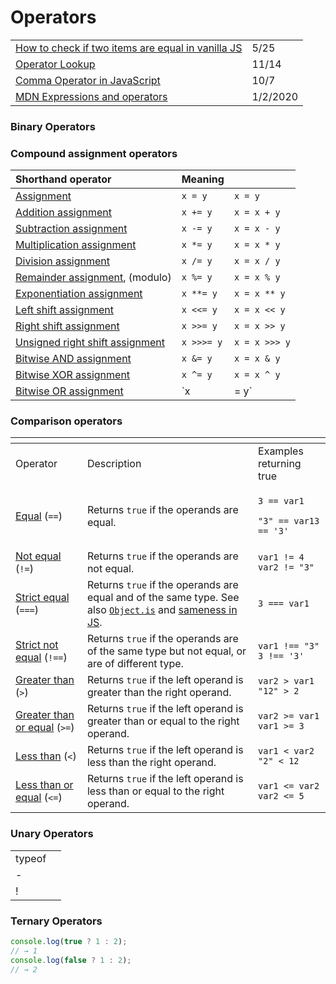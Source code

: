 # Operators

|  |  |
| :--- | :--- |
| [How to check if two items are equal in vanilla JS](https://gomakethings.com/how-to-check-if-two-items-are-equal-in-vanilla-js/) | 5/25 |
| [Operator Lookup](https://joshwcomeau.com/operator-lookup/) | 11/14 |
| [Comma Operator in JavaScript](https://medium.com/javascript-in-plain-english/comma-operator-in-javascript-cfe170f5b4d3) | 10/7 |
| [MDN Expressions and operators](https://developer.mozilla.org/en-US/docs/Web/JavaScript/Guide/Expressions_and_Operators) | 1/2/2020 |

### Binary Operators

### Compound assignment operators

| Shorthand operator | Meaning |  |
| :--- | :--- | :--- |
| [Assignment](https://developer.mozilla.org/en-US/docs/Web/JavaScript/Reference/Operators/Assignment_Operators#Assignment) | `x = y` | `x = y` |
| [Addition assignment](https://developer.mozilla.org/en-US/docs/Web/JavaScript/Reference/Operators/Assignment_Operators#Addition_assignment) | `x += y` | `x = x + y` |
| [Subtraction assignment](https://developer.mozilla.org/en-US/docs/Web/JavaScript/Reference/Operators/Assignment_Operators#Subtraction_assignment) | `x -= y` | `x = x - y` |
| [Multiplication assignment](https://developer.mozilla.org/en-US/docs/Web/JavaScript/Reference/Operators/Assignment_Operators#Multiplication_assignment) | `x *= y` | `x = x * y` |
| [Division assignment](https://developer.mozilla.org/en-US/docs/Web/JavaScript/Reference/Operators/Assignment_Operators#Division_assignment) | `x /= y` | `x = x / y` |
| [Remainder assignment](https://developer.mozilla.org/en-US/docs/Web/JavaScript/Reference/Operators/Assignment_Operators#Remainder_assignment), \(modulo\) | `x %= y` | `x = x % y` |
| [Exponentiation assignment](https://developer.mozilla.org/en-US/docs/Web/JavaScript/Reference/Operators/Assignment_Operators#Exponentiation_assignment) | `x **= y` | `x = x ** y` |
| [Left shift assignment](https://developer.mozilla.org/en-US/docs/Web/JavaScript/Reference/Operators/Assignment_Operators#Left_shift_assignment) | `x <<= y` | `x = x << y` |
| [Right shift assignment](https://developer.mozilla.org/en-US/docs/Web/JavaScript/Reference/Operators/Assignment_Operators#Right_shift_assignment) | `x >>= y` | `x = x >> y` |
| [Unsigned right shift assignment](https://developer.mozilla.org/en-US/docs/Web/JavaScript/Reference/Operators/Assignment_Operators#Unsigned_right_shift_assignment) | `x >>>= y` | `x = x >>> y` |
| [Bitwise AND assignment](https://developer.mozilla.org/en-US/docs/Web/JavaScript/Reference/Operators/Assignment_Operators#Bitwise_AND_assignment) | `x &= y` | `x = x & y` |
| [Bitwise XOR assignment](https://developer.mozilla.org/en-US/docs/Web/JavaScript/Reference/Operators/Assignment_Operators#Bitwise_XOR_assignment) | `x ^= y` | `x = x ^ y` |
| [Bitwise OR assignment](https://developer.mozilla.org/en-US/docs/Web/JavaScript/Reference/Operators/Assignment_Operators#Bitwise_OR_assignment) | `x |= y` | `x = x | y` |

### Comparison operators

<table>
  <thead>
    <tr>
      <th style="text-align:left"></th>
      <th style="text-align:left"></th>
      <th style="text-align:left"></th>
    </tr>
  </thead>
  <tbody>
    <tr>
      <td style="text-align:left">Operator</td>
      <td style="text-align:left">Description</td>
      <td style="text-align:left">Examples returning true</td>
    </tr>
    <tr>
      <td style="text-align:left"><a href="https://developer.mozilla.org/en-US/docs/Web/JavaScript/Reference/Operators/Comparison_Operators#Equality">Equal</a> (<code>==</code>)</td>
      <td
      style="text-align:left">Returns <code>true</code> if the operands are equal.</td>
        <td style="text-align:left">
          <p><code>3 == var1</code>
          </p>
          <p><code>&quot;3&quot; == var13 == &apos;3&apos;</code>
          </p>
        </td>
    </tr>
    <tr>
      <td style="text-align:left"><a href="https://developer.mozilla.org/en-US/docs/Web/JavaScript/Reference/Operators/Comparison_Operators#Inequality">Not equal</a> (<code>!=</code>)</td>
      <td
      style="text-align:left">Returns <code>true</code> if the operands are not equal.</td>
        <td style="text-align:left"><code>var1 != 4<br />var2 != &quot;3&quot;</code>
        </td>
    </tr>
    <tr>
      <td style="text-align:left"><a href="https://developer.mozilla.org/en-US/docs/Web/JavaScript/Reference/Operators/Comparison_Operators#Identity">Strict equal</a> (<code>===</code>)</td>
      <td
      style="text-align:left">Returns <code>true</code> if the operands are equal and of the same type.
        See also <a href="https://developer.mozilla.org/en-US/docs/Web/JavaScript/Reference/Global_Objects/Object/is"><code>Object.is</code></a> and
        <a
        href="https://developer.mozilla.org/en-US/docs/Web/JavaScript/Equality_comparisons_and_sameness">sameness in JS</a>.</td>
          <td style="text-align:left"><code>3 === var1</code>
          </td>
    </tr>
    <tr>
      <td style="text-align:left"><a href="https://developer.mozilla.org/en-US/docs/Web/JavaScript/Reference/Operators/Comparison_Operators#Nonidentity">Strict not equal</a> (<code>!==</code>)</td>
      <td
      style="text-align:left">Returns <code>true</code> if the operands are of the same type but not equal,
        or are of different type.</td>
        <td style="text-align:left"><code>var1 !== &quot;3&quot;<br />3 !== &apos;3&apos;</code>
        </td>
    </tr>
    <tr>
      <td style="text-align:left"><a href="https://developer.mozilla.org/en-US/docs/Web/JavaScript/Reference/Operators/Comparison_Operators#Greater_than_operator">Greater than</a> (<code>&gt;</code>)</td>
      <td
      style="text-align:left">Returns <code>true</code> if the left operand is greater than the right
        operand.</td>
        <td style="text-align:left"><code>var2 &gt; var1<br />&quot;12&quot; &gt; 2</code>
        </td>
    </tr>
    <tr>
      <td style="text-align:left"><a href="https://developer.mozilla.org/en-US/docs/Web/JavaScript/Reference/Operators/Comparison_Operators#Greater_than_or_equal_operator">Greater than or equal</a> (<code>&gt;=</code>)</td>
      <td
      style="text-align:left">Returns <code>true</code> if the left operand is greater than or equal to
        the right operand.</td>
        <td style="text-align:left"><code>var2 &gt;= var1<br />var1 &gt;= 3</code>
        </td>
    </tr>
    <tr>
      <td style="text-align:left"><a href="https://developer.mozilla.org/en-US/docs/Web/JavaScript/Reference/Operators/Comparison_Operators#Less_than_operator">Less than</a> (<code>&lt;</code>)</td>
      <td
      style="text-align:left">Returns <code>true</code> if the left operand is less than the right operand.</td>
        <td
        style="text-align:left"><code>var1 &lt; var2<br />&quot;2&quot; &lt; 12</code>
          </td>
    </tr>
    <tr>
      <td style="text-align:left"><a href="https://developer.mozilla.org/en-US/docs/Web/JavaScript/Reference/Operators/Comparison_Operators#Less_than_or_equal_operator">Less than or equal</a> (<code>&lt;=</code>)</td>
      <td
      style="text-align:left">Returns <code>true</code> if the left operand is less than or equal to the
        right operand.</td>
        <td style="text-align:left"><code>var1 &lt;= var2<br />var2 &lt;= 5</code>
        </td>
    </tr>
  </tbody>
</table>

### Unary Operators

|  |  |
| :--- | :--- |
| typeof |  |
| - |  |
| ! |  |

### Ternary Operators

```javascript
console.log(true ? 1 : 2);
// → 1
console.log(false ? 1 : 2);
// → 2
```

